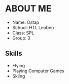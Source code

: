 # ABOUT ME
* Name: Ostap
* School: HTL Leoben
* Class: SPL
* Group: 3

## Skills
* Flying
* Playing Computer Games
* Skiing
